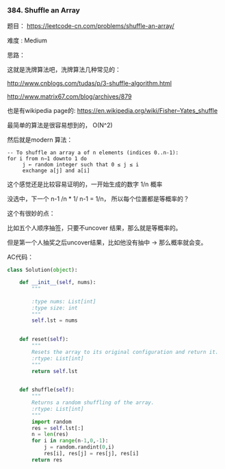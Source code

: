 ### 384. Shuffle an Array



题目： 
<https://leetcode-cn.com/problems/shuffle-an-array/>



难度 : Medium



思路：



这就是洗牌算法吧，洗牌算法几种常见的：

<http://www.cnblogs.com/tudas/p/3-shuffle-algorithm.html>

http://www.matrix67.com/blog/archives/879



也是有wikipedia page的: <https://en.wikipedia.org/wiki/Fisher–Yates_shuffle>

最简单的算法是很容易想到的， O(N^2)

然后就是modern 算法：



```
-- To shuffle an array a of n elements (indices 0..n-1):
for i from n−1 downto 1 do
     j ← random integer such that 0 ≤ j ≤ i
     exchange a[j] and a[i]
```



这个感觉还是比较容易证明的，一开始生成的数字 1/n 概率

没选中，下一个 n-1 /n * 1/ n-1  =  1/n， 所以每个位置都是等概率的？



这个有很妙的点：

比如五个人顺序抽签，只要不uncover 结果，那么就是等概率的。



但是第一个人抽奖之后uncover结果，比如他没有抽中 → 那么概率就会变。







AC代码：

```py
class Solution(object):

    def __init__(self, nums):
        """
        
        :type nums: List[int]
        :type size: int
        """
        self.lst = nums
        

    def reset(self):
        """
        Resets the array to its original configuration and return it.
        :rtype: List[int]
        """
        return self.lst
        

    def shuffle(self):
        """
        Returns a random shuffling of the array.
        :rtype: List[int]
        """
        import random
        res = self.lst[:]
        n = len(res)
        for i in range(n-1,0,-1):
            j = random.randint(0,i)
            res[i], res[j] = res[j], res[i]
        return res
        
```







